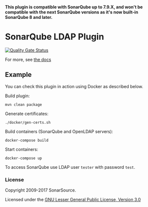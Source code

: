 **This plugin is compatible with SonarQube up to 7.9.X, and won't be compatible with the next SonarQube versions as it's now built-in SonarQube 8 and later.**


SonarQube LDAP Plugin
=====================
[![Quality Gate Status](https://next.sonarqube.com/sonarqube/api/project_badges/measure?project=org.sonarsource.ldap%3Asonar-ldap&metric=alert_status)](https://next.sonarqube.com/sonarqube/dashboard?id=org.sonarsource.ldap%3Asonar-ldap)

For more, see [the docs](http://docs.sonarqube.org/display/PLUG/LDAP+Plugin)


## Example

You can check this plugin in action using Docker as described below.

Build plugin:

    mvn clean package

Generate certificates:

    ./docker/gen-certs.sh

Build containers (SonarQube and OpenLDAP servers):

    docker-compose build

Start containers:

    docker-compose up

To access SonarQube use LDAP user `tester` with password `test`.

### License

Copyright 2009-2017 SonarSource.

Licensed under the [GNU Lesser General Public License, Version 3.0](http://www.gnu.org/licenses/lgpl.txt)

